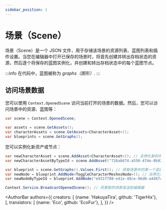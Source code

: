 ```yaml
---
sidebar_position: 1
---
```


# 场景（Scene）

场景（Scene）是一个 JSON 文件，用于存储该场景的资源列表、蓝图列表和插件设置。当您在编辑器中打开已保存的场景时，将首先创建并转出存档状态的资源，然后逐个将保存的蓝图实例化，并创建和转出存档状态中的每个蓝图节点。

:::info
在代码中，蓝图被称为 _graphs（图形）_.
:::

## 访问场景数据

您可以使用 `Context.OpenedScene` 访问当前打开的场景的数据。然后，您可以访问场景中的资源、蓝图等：

```csharp
var scene = Context.OpenedScene;

var assets = scene.GetAssets();
var characterAssets = scene.GetAssets<CharacterAsset>();
var blueprints = scene.GetGraphs();
```

您可以实例化新资产或节点：

```csharp
var newCharacterAsset = scene.AddAsset<CharacterAsset>(); // 实例化新的角色资产
var newCharacterAssetByTypeId = scene.AddAsset("726ab674-a550-474e-8b92-66526a5ad55e"); // 按类 ID 实例化新的角色资产

var blueprint = scene.GetGraphs().Values.First(); // 获取场景中的第一个蓝图
var newNode = blueprint.AddNode<ToggleCharacterMeshesNode>(); // 实例化新节点
var newNodeByTypeId = blueprint.AddNode("e931f780-e41e-40ce-96d0-a4d47ca64853"); // 按类 ID 实例化新节点

Context.Service.BroadcastOpenedScene(); // 将更新的场景发送到编辑器
```

<AuthorBar authors={{
creators: [
{name: 'HakuyaTira', github: 'TigerHix'},
],
translators: [
{name: 'Eco', github: 'EcoFur'},
],
}} />

